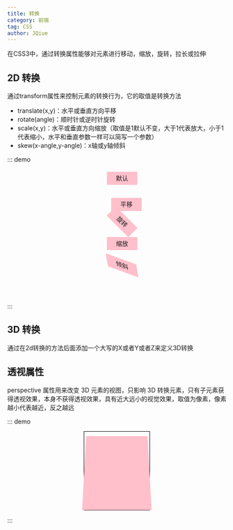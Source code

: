 ```yaml
---
title: 转换
category: 前端
tag: CSS
author: JQiue
---
```


在CSS3中，通过转换属性能够对元素进行移动，缩放，旋转，拉长或拉伸

## 2D 转换

通过transform属性来控制元素的转换行为，它的取值是转换方法

+ translate(x,y)：水平或垂直方向平移
+ rotate(angle)：顺时针或逆时针旋转
+ scale(x,y)：水平或垂直方向缩放（取值是1默认不变，大于1代表放大，小于1代表缩小，水平和垂直参数一样可以简写一个参数）
+ skew(x-angle,y-angle)：x轴或y轴倾斜

::: demo
<ul class="exam1">
  <li>默认</li>
  <li>平移</li>
  <li>旋转</li>
  <li>缩放</li>
  <li>倾斜</li>
</ul>
<style>
  .exam1 {
    width: 400px;
    height: 300px;
    margin: 0 auto;
  }
  .exam1 li{
    list-style: none;
    width: 70px;
    height: 30px;
    line-height: 30px;
    background: pink;
    margin: 20px auto;
    text-align: center;
  }
  .exam1 li:nth-child(2){
    transform: translate(10px,10px);
  }
  .exam1 li:nth-child(3){
    transform: rotate(45deg);
  }
  .exam1 li:nth-child(4){
    transform: scale(1,1);
  } 
  .exam1 li:nth-child(5){
    transform: skew(10deg,20deg);
  }
</style>
:::

## 3D 转换

通过在2d转换的方法后面添加一个大写的X或者Y或者Z来定义3D转换

## 透视属性

perspective 属性用来改变 3D 元素的视图，只影响 3D 转换元素，只有子元素获得透视效果，本身不获得透视效果，具有近大远小的视觉效果，取值为像素，像素越小代表越近，反之越远

::: demo
<div class="exam2">
  <div></div>
</div>

<style>
  .exam2{
    margin: 0 auto;
    width: 150px;
    height: 180px;
    border: 1px solid black;
    perspective: 500px;
  }
  .exam2 div{
    height: 180px;
    background: pink;
    transform: rotateX(20deg);
  }
</style>
:::
